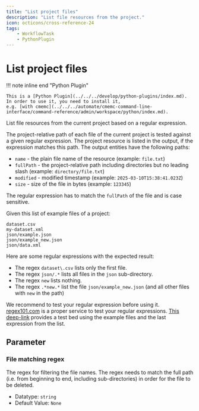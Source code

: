 ```yaml
---
title: "List project files"
description: "List file resources from the project."
icon: octicons/cross-reference-24
tags: 
    - WorkflowTask
    - PythonPlugin
---
```

# List project files
<!-- This file was generated - DO NOT CHANGE IT MANUALLY -->

!!! note inline end "Python Plugin"

    This is a [Python Plugin](../../../develop/python-plugins/index.md).
    In order to use it, you need to install it,
    e.g. [with cmemc](../../../automate/cmemc-command-line-interface/command-reference/admin/workspace/python/index.md).

List file resources from the current project based on a regular expression.

The project-relative path of each file of the current project is tested against a given
regular expression.
The project resource is listed in the output, if the expression matches this path.
The output entities have the following paths:

- `name` - the plain file name of the resource (example: `file.txt`)
- `fullPath` - the project-relative path including directories but no leading slash
  (example: `directory/file.txt`)
- `modified` - modified timestamp (example: `2025-03-10T15:38:41.023Z`)
- `size` - size of the file in bytes (example: `123345`)

The regular expression has to match the `fullPath` of the file and is case sensitive.

Given this list of example files of a project:

```
dataset.csv
my-dataset.xml
json/example.json
json/example_new.json
json/data.xml
```

Here are some regular expressions with the expected result:

- The regex `dataset\.csv` lists only the first file.
- The regex `json/.*` lists all files in the `json` sub-directory.
- The regex `new` lists nothing.
- The regex `.*new.*` list the file `json/example_new.json`
(and all other files with `new` in the path)

We recommend to test your regular expression before using it.
[regex101.com](https://regex101.com) is a proper service to test your regular expressions.
[This deep-link](https://regex101.com/?testString=dataset.csv%0Amy-dataset.xml%0Ajson/example.json%0Ajson/example_new.json%0Ajson/data.xml&regex=.*new.*)
provides a test bed using the example files and the last expression from the list.


## Parameter

### File matching regex

The regex for filtering the file names. The regex needs to match the full path (i.e. from beginning to end, including sub-directories) in order for the file to be deleted.

- Datatype: `string`
- Default Value: `None`



